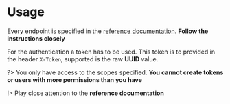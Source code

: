 # Usage
Every endpoint is specified in the [reference documentation][1]. **Follow the instructions closely**

For the authentication a token has to be used. This token is to provided in the header `X-Token`, supported is the raw **UUID** value.

?> You only have access to the scopes specified. **You cannot create tokens or users with more permissions than you have**

!> Play close attention to the **reference documentation**

[1]:	https://api.hawthornepanel.org
